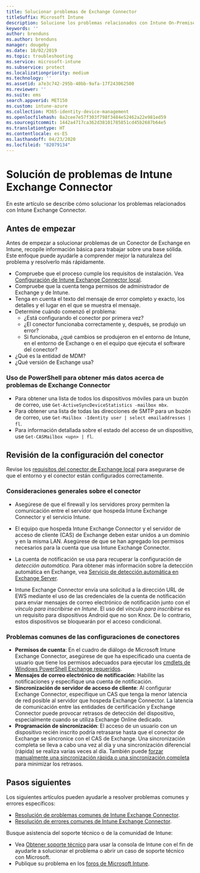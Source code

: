 ```yaml
---
title: Solucionar problemas de Exchange Connector
titleSuffix: Microsoft Intune
description: Solucione los problemas relacionados con Intune On-Premises Exchange Connector.
keywords: ''
author: brenduns
ms.author: brenduns
manager: dougeby
ms.date: 10/02/2019
ms.topic: troubleshooting
ms.service: microsoft-intune
ms.subservice: protect
ms.localizationpriority: medium
ms.technology: ''
ms.assetid: a7e3c742-295b-40bb-9afa-17f243062500
ms.reviewer: ''
ms.suite: ems
search.appverid: MET150
ms.custom: intune-azure
ms.collection: M365-identity-device-management
ms.openlocfilehash: 8a2cee7e57f303f798f3484e52462a22e981ed59
ms.sourcegitcommit: 1442a4717ca362d38101785851cd45b2687b64e5
ms.translationtype: HT
ms.contentlocale: es-ES
ms.lasthandoff: 04/23/2020
ms.locfileid: "82079134"
---
```

# <a name="troubleshoot-the-intune-exchange-connector"></a>Solución de problemas de Intune Exchange Connector

En este artículo se describe cómo solucionar los problemas relacionados con Intune Exchange Connector.

## <a name="before-you-start"></a>Antes de empezar

Antes de empezar a solucionar problemas de un Conector de Exchange en Intune, recopile información básica para trabajar sobre una base sólida. Este enfoque puede ayudarle a comprender mejor la naturaleza del problema y resolverlo más rápidamente.

- Compruebe que el proceso cumple los requisitos de instalación. Vea [Configuración de Intune Exchange Connector local](exchange-connector-install.md).
- Compruebe que la cuenta tenga permisos de administrador de Exchange y de Intune.
- Tenga en cuenta el texto del mensaje de error completo y exacto, los detalles y el lugar en el que se muestra el mensaje.
- Determine cuándo comenzó el problema: 
  - ¿Está configurando el conector por primera vez? 
  - ¿El conector funcionaba correctamente y, después, se produjo un error?
  - Si funcionaba, ¿qué cambios se produjeron en el entorno de Intune, en el entorno de Exchange o en el equipo que ejecuta el software del conector?
- ¿Qué es la entidad de MDM?
- ¿Qué versión de Exchange usa?

### <a name="use-powershell-to-get-more-data-on-exchange-connector-issues"></a>Uso de PowerShell para obtener más datos acerca de problemas de Exchange Connector

- Para obtener una lista de todos los dispositivos móviles para un buzón de correo, use `Get-ActiveSyncDeviceStatistics -mailbox mbx`.
- Para obtener una lista de todas las direcciones de SMTP para un buzón de correo, use `Get-Mailbox -Identity user | select emailaddresses | fl`.
- Para información detallada sobre el estado del acceso de un dispositivo, use `Get-CASMailbox <upn> | fl`.

## <a name="review-the-connector-configuration"></a>Revisión de la configuración del conector

Revise los [requisitos del conector de Exchange local](exchange-connector-install.md#intune-exchange-connector-requirements) para asegurarse de que el entorno y el conector están configurados correctamente. 

### <a name="general-considerations-for-the-connector"></a>Consideraciones generales sobre el conector

- Asegúrese de que el firewall y los servidores proxy permiten la comunicación entre el servidor que hospeda Intune Exchange Connector y el servicio Intune.

- El equipo que hospeda Intune Exchange Connector y el servidor de acceso de cliente (CAS) de Exchange deben estar unidos a un dominio y en la misma LAN. Asegúrese de que se han agregado los permisos necesarios para la cuenta que usa Intune Exchange Connector.

- La cuenta de notificación se usa para recuperar la configuración de *detección automática*. Para obtener más información sobre la detección automática en Exchange, vea [Servicio de detección automática en Exchange Server](https://docs.microsoft.com/exchange/architecture/client-access/autodiscover?view=exchserver-2016).

- Intune Exchange Connector envía una solicitud a la dirección URL de EWS mediante el uso de las credenciales de la cuenta de notificación para enviar mensajes de correo electrónico de notificación junto con el *vínculo para inscribirse en Intune*. El uso del *vínculo para inscribirse* es un requisito para dispositivos Android que no son Knox. De lo contrario, estos dispositivos se bloquearán por el acceso condicional.

### <a name="common-issues-for-connector-configurations"></a>Problemas comunes de las configuraciones de conectores

- **Permisos de cuenta**: En el cuadro de diálogo de Microsoft Intune Exchange Connector, asegúrese de que ha especificado una cuenta de usuario que tiene los permisos adecuados para ejecutar los [cmdlets de Windows PowerShell Exchange requeridos](exchange-connector-install.md#exchange-cmdlet-requirements).
- **Mensajes de correo electrónico de notificación**: Habilite las notificaciones y especifique una cuenta de notificación.
- **Sincronización de servidor de acceso de cliente**: Al configurar Exchange Connector, especifique un CAS que tenga la menor latencia de red posible al servidor que hospeda Exchange Connector. La latencia de comunicación entre las entidades de certificación y Exchange Connector puede provocar retrasos de detección del dispositivo, especialmente cuando se utiliza Exchange Online dedicado.
- **Programación de sincronización**: El acceso de un usuario con un dispositivo recién inscrito podría retrasarse hasta que el conector de Exchange se sincronice con el CAS de Exchange. Una sincronización completa se lleva a cabo una vez al día y una sincronización diferencial (rápida) se realiza varias veces al día. También puede [forzar manualmente una sincronización rápida o una sincronización completa](exchange-connector-install.md#manually-force-a-quick-sync-or-full-sync) para minimizar los retrasos.

## <a name="next-steps"></a>Pasos siguientes
Los siguientes artículos pueden ayudarle a resolver problemas comunes y errores específicos:

- [Resolución de problemas comunes de Intune Exchange Connector](troubleshoot-exchange-connector-common-problems.md).
- [Resolución de errores comunes de Intune Exchange Connector](troubleshoot-exchange-connector-common-errors.md).

Busque asistencia del soporte técnico o de la comunidad de Intune:

- Vea [Obtener soporte técnico](../fundamentals/get-support.md) para usar la consola de Intune con el fin de ayudarle a solucionar el problema o abrir un caso de soporte técnico con Microsoft. 
- Publique su problema en los [foros de Microsoft Intune](https://social.technet.microsoft.com/Forums/en-US/home?forum=microsoftintuneprod).  
